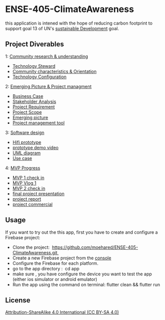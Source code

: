 # ENSE-405-ClimateAwareness
this application is intened with the hope of reducing carbon footprint to support goal 13 of UN's [sustainable Development](https://www.un.org/sustainabledevelopment/climate-change/) goal.


## Project Diverables
1: [Community research & understanding](https://github.com/moehared/ENSE-405-Community_car_pool/tree/main/Documentation/Community%20research%20%26%20understanding) <br />
* [Technology Steward](https://github.com/moehared/ENSE-405-ClimateAwareness/blob/main/Documentation/Community%20research%20%26%20understanding/P01%20-%20405%20-%20Activity%20-%20Technology%20Steward.pdf) <br />
* [Community characteristics & Orientation](https://github.com/moehared/ENSE-405-ClimateAwareness/blob/main/Documentation/Community%20research%20%26%20understanding/P02%20-%20405%20-%20Activity%20-%20Community%20characteristics%20%20orientation.pdf) <br />
* [Technology Configuration](https://github.com/moehared/ENSE-405-ClimateAwareness/blob/main/Documentation/Community%20research%20%26%20understanding/P03%20-%20405%20-%20Activity%20-%20Technology%20configuration%20inventory.pdf)<br />



2: [Emerging Picture & Project managment](https://github.com/moehared/ENSE-405-ClimateAwareness/tree/main/Documentation/Emerging%20Picture%20%26%20Project%20managment) <br />
* [Business Case](https://github.com/moehared/ENSE-405-ClimateAwareness/blob/main/Documentation/Emerging%20Picture%20%26%20Project%20managment/Ch%202%20-%20Business%20Case%20Template.pdf) <br />
* [Stakeholder Analysis](https://github.com/moehared/ENSE-405-ClimateAwareness/blob/main/Documentation/Emerging%20Picture%20%26%20Project%20managment/Ch%203%20-%20Stakeholder%20Analysis%20Template.pdf) <br />
* [Project Requirement](https://github.com/moehared/ENSE-405-ClimateAwareness/blob/main/Documentation/Emerging%20Picture%20%26%20Project%20managment/Ch%204%20-%20Project%20Requirements%20Template.pdf) <br />
* [Project Scope](https://github.com/moehared/ENSE-405-ClimateAwareness/blob/main/Documentation/Emerging%20Picture%20%26%20Project%20managment/Ch%204%20-%20Project%20Scope%20Statement%20Template.pdf) <br />
* [Emerging picture](https://github.com/moehared/ENSE-405-ClimateAwareness/blob/main/Documentation/Emerging%20Picture%20%26%20Project%20managment/P04%20-%20405%20-%20Activity%20-%20Drafting%20an%20emerging%20picture2.pdf) <br />
* [Project management tool](https://app.milanote.com/1L9AdB1wp5gp4W/climate-awareness?p=MSoK3mXVPyX)


3: [Software design](https://github.com/moehared/ENSE-405-ClimateAwareness/tree/main/Documentation/software%20design)
* [Hifi prototype](https://github.com/moehared/ENSE-405-ClimateAwareness/blob/main/Documentation/software%20design/Hi_FI/climateAweraness.pdf)
* [prototype demo video](https://youtu.be/-y2kiSQnR8s)
* [UML diagram](https://github.com/moehared/ENSE-405-ClimateAwareness/blob/main/Documentation/software%20design/UML/ClimateApp.pdf)
* [Use case](https://github.com/moehared/ENSE-405-ClimateAwareness/blob/main/Documentation/software%20design/UML/climateUseCase.pdf)


4: [MVP Progress](https://github.com/moehared/ENSE-405-ClimateAwareness/tree/main/MVP)
* [MVP 1 check in ](https://github.com/moehared/ENSE-405-ClimateAwareness/blob/main/MVP/MVP_1.pdf)
* [MVP Vlog 1](https://youtu.be/cDAUllsCo-A)
* [MVP 2 check in](https://github.com/moehared/ENSE-405-ClimateAwareness/blob/main/MVP/MVP%202%20check%20in.pdf)
* [final project presentation](https://github.com/moehared/ENSE-405-ClimateAwareness/blob/main/MVP/final%20405%20project.pdf)
* [project report](https://github.com/moehared/ENSE-405-ClimateAwareness/blob/main/MVP/ENSE%20405%20Project%20report%20%26%20lessons%20learned.pdf)
* [project commercial](https://youtu.be/qWTxp7mvKiE)



## Usage 

If you want to try out the this app, first you have to create and configure a Firebase project:
* Clone the project:  https://github.com/moehared/ENSE-405-ClimateAwareness.git 
* Create a new Firebase project from the [console](https://console.firebase.google.com)
* Configure the Firebase for each platform.
* go to the app directory :  cd app
* make sure , you have configure the device you want to test the app (either ios simulator or android emulator)
* Run the app using the command on terminal: flutter clean && flutter run



## License 

[Attribution-ShareAlike 4.0 International (CC BY-SA 4.0)](https://creativecommons.org/licenses/by-sa/4.0/)
